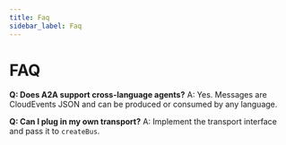```yaml
---
title: Faq
sidebar_label: Faq
---
```


# FAQ

**Q: Does A2A support cross-language agents?**
A: Yes. Messages are CloudEvents JSON and can be produced or consumed by any language.

**Q: Can I plug in my own transport?**
A: Implement the transport interface and pass it to `createBus`.

